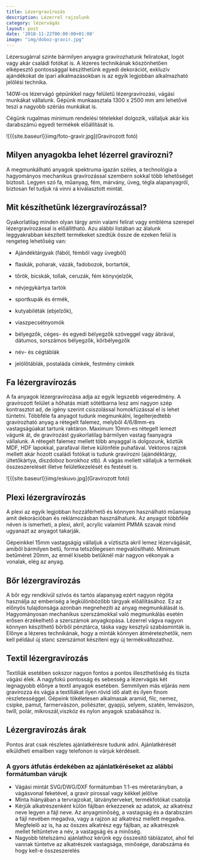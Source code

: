 ```yaml
---
title: Lézergravírozás
description: Lézerrel rajzolunk
category: lézervágás
layout: post
date: '2018-11-22T00:00:00+01:00'
image: "img/doboz-gravir.jpg"
---
```

Lézersugárral szinte bármilyen anyagra gravírozhatunk feliratokat, logót vagy akár családi fotókat is. A lézeres technikának köszönhetően elképesztő pontossággal készíthetünk egyedi dekorációt, exkluzív ajándékokat de ipari alkalmazásokban is az egyik legjobban alkalmazható jelölési technika.



140W-os lézervágó gépünkkel nagy felületű lézergravírozási, vágási munkákat vállalunk. Gépünk munkaasztala 1300 x 2500 mm ami lehetővé teszi a nagyobb szériás munkákat is.

Cégünk rugalmas minimum rendelési tételekkel dolgozik, vállaljuk akár kis darabszámú egyedi termékek előállítását is.

![{{site.baseurl}}img/foto-gravir.jpg](Gravírozott fotó)

## Milyen anyagokba lehet lézerrel gravírozni?

A megmunkálható anyagok spektruma igazán széles, a technológia a hagyományos mechanikus gravírozással szembern sokkal több lehetőséget biztosít. Legyen szó fa, műanyag, fém, márvány, üveg, tégla alapanyagról, biztosan fel tudjuk rá vinni a kiválasztott mintát.

## Mit készíthetünk lézergravírozással?

Gyakorlatilag minden olyan tárgy amin valami felirat vagy embléma szerepel lézergravírozással is előállítható. Azu alábbi listában az álalunk leggyakrabban készített termékeket szedtük össze de ezeken felül is rengeteg lehetőség van:

* Ajándéktárgyak (fából, fémből vagy üvegből)

* flaskák, poharak, vázák, fadobozok, bortartók,

* tőrök, bicskák, tollak, ceruzák, fém könyvjelzők,

* névjegykártya tartók

* sportkupák és érmék,

* kutyabiléták (ebjelzők),

* viaszpecsétnyomók

* bélyegzők, céges- és egyedi bélyegzők szöveggel vagy ábrával, dátumos, sorszámos bélyegzők, körbélyegzők

* név- és cégtáblák

* jelölőtáblák, postaláda címkék, festmény címkék


## Fa lézergravírozás

A fa anyagok lézergravírozása adja az egyik legszebb végeredmény.  A gravírozott felület a hőhatás miatt sötétbarna lesz ami nagyon szép kontrasztot ad, de igény szerint csiszolással homokfúzással el is lehet tüntetni. Többféle fa anyagot tudunk megmunkálni, legelterjedtebb gravírozható anyag a rétegelt falemez, melyből 4/6/8mm-es vastagságúakat tartunk raktáron. Maximum 10mm-es rétegelt lemezt vágunk át, de gravírozást gyakorlatilag bármilyen vastag faanyagra vállalunk.
A rétegelt falemez mellett több anyaggal is dolgozunk, köztük MDF, HDF lapokkal, parafával illetve különféle puhafával. Vektoros rajzok mellett akár hozott családi fotókat is tudunk gravírozni (ajándéktárgy, ültetőkártya, díszdoboz borokhoz stb). A vágás mellett vállaljuk a termékek összeszerelését illetve felületkezelését és festését is.

![{{site.baseurl}}img/eskuvo.jpg](Gravírozott fotó)

## Plexi lézergravírozás

A plexi az egyik legjobban hozzáférhető és kónnyen használható műanyag amit dekorációban és reklámozásban használhatunk. Az anyagot többféle néven is ismerheti, a  plexi, akril, acrylic valamint PMMA szavak mind ugyanazt az anyagot takarják.

Gépeinkkel 15mm vastagságig vállaljuk a víztiszta akril lemez lézervágását, amiből bármilyen betű, forma tetszőlegesen megvalósítható. Minimum betűméret 20mm, az ennél kisebb betűknél már nagyon vékonyak a vonalak, elég az anyag.



## Bőr lézergravírozás

A bőr egy rendkívül szívós és tartós alapanyag ezért nagyon régóta használja az emberiség a legkülönbözőbb tárgyak előállításához. Ez az előnyös tulajdonsága azonban megnehezíti az anyag megmunkálását is. Hagyományosan mechanikus szerszámokkal való megmunkálás esetén erősen érzékelhető a szerszámok anyagkopása. Lézerrel vágva nagyon könnyen készíthető bőrből pénztárca, táska vagy kesztyű szabásminták is. Előnye a lézeres technikának, hogy a minták könnyen átméretezhetők, nem kell például új stanc szerszámot készíteni egy új termékváltozathoz.



## Textil lézergravírozás

Textiliák esetében sokszor nagyon fontos a pontos illeszthetőség és tiszta vágási élek. A nagyfokú pontosság és sebesség a lézervágás két legnagyobb előnye a textil anyagok esetében. Semmilyen más eljárás nem gravírozza és vágja a textíliákat ilyen rövid idő alatt és ilyen finom részletességgel.
Gépeink tökéletesen alkalmasak aramid, filc, nemez, csipke, pamut, farmervászon, poliészter, gyapjú, selyem, szatén, lenvászon,	twill, polár, mikroszál,viszkóz és nylon	​anyagok szabásához is.



## Lézergravírozás árak

Pontos árat csak részletes ajánlatkérésre tudunk adni. Ajánlatkérését elküldheti emailben vagy telefonon is várjuk kérdéseit.

### A gyors átfutás érdekében az ajánlatkéréseket az alábbi formátumban várujk


* Vágási mintát SVG/DWG/DXF formátumban 1:1-es méretarányban, a vágásvonal feketével, a gravír pirossal vagy kékkel jelölve
* Minta hiányában a tervrajzokat, látványterveket, termékfotókat csatolja
* Kérjük alkatrészenként külön fájlban érkezzenek az adatok, az alkatrész neve legyen a fájl neve. Az anyagminőség, a vastagság és a darabszám a fájl nevében megadva, vagy a rajzon az alkatrész mellett megadva. Megfelelő az is, ha az összes alkatrész egy fájlban, az alkatrészek mellet feltüntetve a név,  a vastagság és a minőség.
* Nagyobb tételszámú ajánlathoz kérünk egy összesítő táblázatot, ahol fel vannak tüntetve az alkatrészek vastagsága, minősége, darabszáma és hogy kell-e összeszerelés
